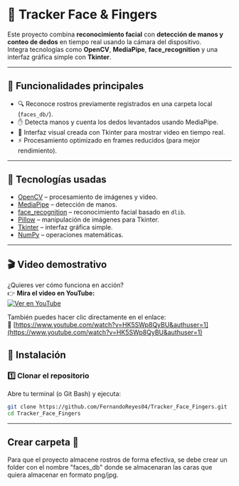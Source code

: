 # 🧠 Tracker Face & Fingers

Este proyecto combina **reconocimiento facial** con **detección de manos y conteo de dedos** en tiempo real usando la cámara del dispositivo.  
Integra tecnologías como **OpenCV**, **MediaPipe**, **face_recognition** y una interfaz gráfica simple con **Tkinter**.

---

## 🚀 Funcionalidades principales

- 🔍 Reconoce rostros previamente registrados en una carpeta local (`faces_db/`).
- ✋ Detecta manos y cuenta los dedos levantados usando MediaPipe.
- 🧰 Interfaz visual creada con Tkinter para mostrar video en tiempo real.
- ⚡ Procesamiento optimizado en frames reducidos (para mejor rendimiento).

---

## 🧩 Tecnologías usadas

- [OpenCV](https://opencv.org/) – procesamiento de imágenes y video.  
- [MediaPipe](https://developers.google.com/mediapipe) – detección de manos.  
- [face_recognition](https://github.com/ageitgey/face_recognition) – reconocimiento facial basado en `dlib`.  
- [Pillow](https://python-pillow.org/) – manipulación de imágenes para Tkinter.  
- [Tkinter](https://docs.python.org/3/library/tkinter.html) – interfaz gráfica simple.  
- [NumPy](https://numpy.org/) – operaciones matemáticas.

---

## 🎬 Video demostrativo

¿Quieres ver cómo funciona en acción?  
👉 **Mira el video en YouTube:**  
[![Ver en YouTube](https://img.shields.io/badge/YouTube%20-%20Ver%20demo%20🔴-ff0000?style=for-the-badge&logo=youtube)](https://www.youtube.com/watch?v=HK5SWp8QyBU&authuser=1)

También puedes hacer clic directamente en el enlace:  
🔗 [https://www.youtube.com/watch?v=HK5SWp8QyBU&authuser=1](https://www.youtube.com/watch?v=HK5SWp8QyBU&authuser=1)


## 🧱 Instalación

### 1️⃣ Clonar el repositorio

Abre tu terminal (o Git Bash) y ejecuta:

```bash
git clone https://github.com/FernandoReyes04/Tracker_Face_Fingers.git
cd Tracker_Face_Fingers
```

---

## Crear carpeta 📁
Para que el proyecto almacene rostros de forma efectiva, se debe crear un folder con el nombre "faces_db" donde se almacenaran las caras que quiera almacenar en formato png/jpg.
